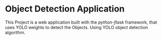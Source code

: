 # Object Detection Application

This Project is a web application built with the *python-flask* framework, that uses YOLO weights to detect the Objects. Using YOLO object detection algorithm.
